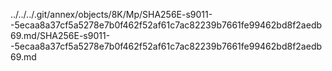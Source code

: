 ../../../.git/annex/objects/8K/Mp/SHA256E-s9011--5ecaa8a37cf5a5278e7b0f462f52af61c7ac82239b7661fe99462bd8f2aedb69.md/SHA256E-s9011--5ecaa8a37cf5a5278e7b0f462f52af61c7ac82239b7661fe99462bd8f2aedb69.md
